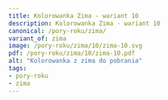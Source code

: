 ```yaml
---
title: Kolorowanka Zima - wariant 10
description: Kolorowanka Zima - wariant 10
canonical: /pory-roku/zima/
variant_of: zima
image: /pory-roku/zima/10/zima-10.svg
pdf: /pory-roku/zima/10/zima-10.pdf
alt: "Kolorowanka z zima do pobrania"
tags:
- pory-roku
- zima
---
```

